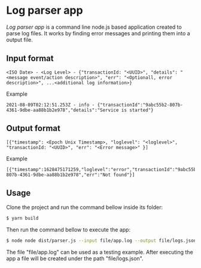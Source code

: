 # Log parser app

*Log parser app* is a command line node.js based application created to parse log files.
It works by finding error messages and printing them into a output file.

## Input format
```
<ISO Date> - <Log Level> - {"transactionId: "<UUID>", "details": "<message event/action description>", "err": "<Optionall, error description>", ...<additional log information>}
```
Example
```
2021-08-09T02:12:51.253Z - info - {"transactionId":"9abc55b2-807b-4361-9dbe-aa88b1b2e978","details":"Service is started"}
```

## Output format
```
[{"timestamp": <Epoch Unix Timestamp>, "loglevel": "<loglevel>", "transactionId: "<UUID>", "err": "<Error message>" }]
```
Example
```
[{"timestamp":1628475171259,"loglevel":"error","transactionId":"9abc55b2-807b-4361-9dbe-aa88b1b2e978","err":"Not found"}]
```

## Usage
Clone the project and run the command bellow inside its folder:
```bash
$ yarn build
```
Then run the command bellow to execute the app:
```bash
$ node node dist/parser.js --input file/app.log --output file/logs.json
```

The file "file/app.log" can be used as a testing example. After executing the app a file will be created under the path "file/logs.json".
